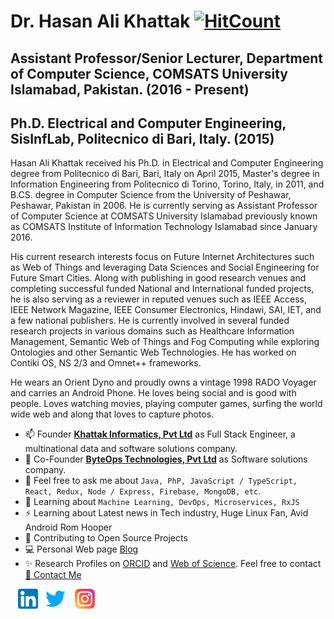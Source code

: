 # Dr. Hasan Ali Khattak [![HitCount](http://hits.dwyl.com/hasanalikhattak/hasanalikhattak.svg)](http://hits.dwyl.com/hasanalikhattak/hasanalikhattak)
## Assistant Professor/Senior Lecturer, Department of Computer Science, COMSATS University Islamabad, Pakistan. (2016 - Present)
## Ph.D. Electrical and Computer Engineering, SisInfLab, Politecnico di Bari, Italy. (2015)

Hasan Ali Khattak received his Ph.D. in Electrical and Computer Engineering degree from Politecnico di Bari, Bari, Italy on April 2015, Master's degree in Information Engineering from Politecnico di Torino, Torino, Italy, in 2011, and B.CS. degree in Computer Science from the University of Peshawar, Peshawar, Pakistan in 2006. He is currently serving as Assistant Professor of Computer Science at COMSATS University Islamabad previously known as COMSATS Institute of Information Technology Islamabad since January 2016.

His current research interests focus on Future Internet Architectures such as Web of Things and leveraging Data Sciences and Social Engineering for Future Smart Cities. Along with publishing in good research venues and completing successful funded National and International funded projects, he is also serving as a reviewer in reputed venues such as IEEE Access, IEEE Network Magazine, IEEE Consumer Electronics, Hindawi, SAI, IET, and a few national publishers. He is currently involved in several funded research projects in various domains such as Healthcare Information Management, Semantic Web of Things and Fog Computing while exploring Ontologies and other Semantic Web Technologies. He has worked on Contiki OS, NS 2/3 and Omnet++ frameworks.

He wears an Orient Dyno and proudly owns a vintage 1998 RADO Voyager and carries an Android Phone. He loves being social and is good with people. Loves watching movies, playing computer games, surfing the world wide web and along that loves to capture photos. 

* 📫 Founder **[Khattak Informatics, Pvt Ltd](http://khattak.info)** as Full Stack Engineer, a multinational data and software solutions company.
* 👨 Co-Founder **[ByteOps Technologies, Pvt Ltd](http://byteops.co)** as Software solutions company.
* 💬 Feel free to ask me about `Java, PhP, JavaScript / TypeScript, React, Redux, Node / Express, Firebase, MongoDB, etc`.
* 📖 Learning about `Machine Learning, DevOps, Microservices, RxJS`
* ⚡ Learning about Latest news in Tech industry, Huge Linux Fan, Avid Android Rom Hooper 
* 🤝 Contributing to Open Source Projects
* 💻 Personal Web page [Blog](https://hasan.khattak.info) 
* ✨ Research Profiles on [ORCID](https://orcid.org/0000-0002-8198-9265) and [Web of Science](https://publons.com/researcher/N-4656-2014/).
Feel free to contact [📩 Contact Me](https://hasan.khattak.info/calendar/)

&nbsp;&nbsp; [![LinkedIn](https://raw.githubusercontent.com/hasanalikhattak/hasanalikhattak/master/linkedin-icon.png)](https://www.linkedin.com/in/hasanalikhattak/) &nbsp;&nbsp;[![Twitter](https://raw.githubusercontent.com/hasanalikhattak/hasanalikhattak/master/twitter-icon.png)](https://twitter.com/hasanalikhattak) &nbsp;&nbsp; [![Instagram](https://raw.githubusercontent.com/hasanalikhattak/hasanalikhattak/master/instagram-icon.png)](https://www.instagram.com/hasanalikhattak/)
